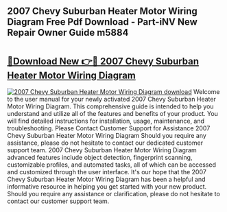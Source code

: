 ## 2007 Chevy Suburban Heater Motor Wiring Diagram Free Pdf Download - Part-iNV New Repair Owner Guide m5884

# <h2><a href="http://dfku58.blite.top/?on=2007+Chevy+Suburban+Heater+Motor+Wiring+Diagram">🔗Download New 👉🔴 2007 Chevy Suburban Heater Motor Wiring Diagram</a></h2>

[![2007 Chevy Suburban Heater Motor Wiring Diagram download](https://i.imgur.com/lujVjoI.png)](http://dfku58.blite.top/?on=2007+Chevy+Suburban+Heater+Motor+Wiring+Diagram)
Welcome to the user manual for your newly activated 2007 Chevy Suburban Heater Motor Wiring Diagram. This comprehensive guide is intended to help you understand and utilize all of the features and benefits of your product. You will find detailed instructions for installation, usage, maintenance, and troubleshooting. Please Contact Customer Support for Assistance 2007 Chevy Suburban Heater Motor Wiring Diagram Should you require any assistance, please do not hesitate to contact our dedicated customer support team. 2007 Chevy Suburban Heater Motor Wiring Diagram advanced features include object detection, fingerprint scanning, customizable profiles, and automated tasks, all of which can be accessed and customized through the user interface. It's our hope that the 2007 Chevy Suburban Heater Motor Wiring Diagram has been a helpful and informative resource in helping you get started with your new product. Should you require any assistance or clarification, please do not hesitate to contact our customer support team.
